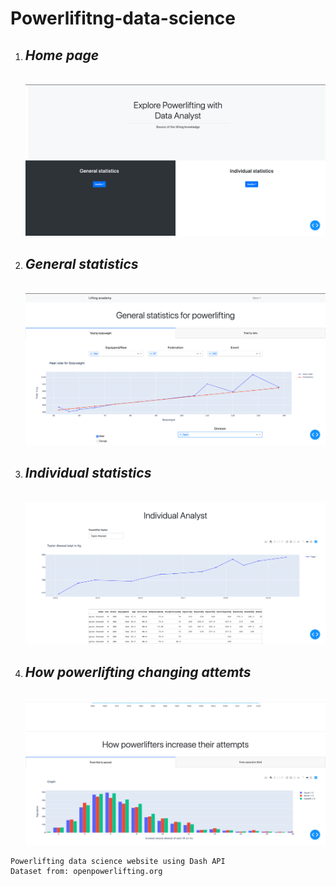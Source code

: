 # Powerlifitng-data-science
1. *Home page*
    ---
    \
    ![img](screenshots/Index.png)
    
2. *General statistics*
    ---
    \
    ![img](screenshots/General.png)
    
3. *Individual statistics*
    ---
    \
    ![img](screenshots/Individual.png)
    
4. *How powerlifting changing attemts*
    ---
    \
    ![img](screenshots/Attempts.png)

```
Powerlifting data science website using Dash API
Dataset from: openpowerlifting.org
```
